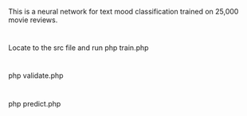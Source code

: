 This is a neural network for text mood classification trained on 25,000 movie reviews. 
# 
Locate to the src file and run 
php train.php
#
php validate.php
# 
php predict.php

